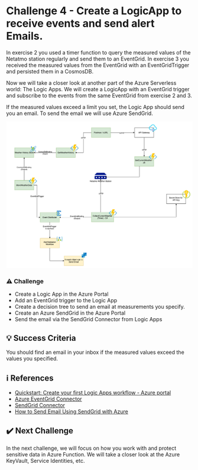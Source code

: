 # Challenge 4 - Create a LogicApp to receive events and send alert Emails.

In exercise 2 you used a timer function to query the measured values of the Netatmo station regularly and send them to an EventGrid. In exercise 3 you received the measured values from the EventGrid with an EventGridTrigger and persisted them in a CosmosDB.

Now we will take a closer look at another part of the Azure Serverless world: The Logic Apps. We will create a LogicApp with an EventGrid trigger and subscribe to the events from the same EventGrid from exercise 2 and 3.

If the measured values exceed a limit you set, the Logic App should send you an email. To send the email we will use Azure SendGrid.

![Architecture](../../Assets/Images/challenge-4/challenge-4-architecture.png)

### ⚠️ Challenge

- Create a Logic App in the Azure Portal
- Add an EventGrid trigger to the Logic App
- Create a decision tree to send an email at measurements you specify.
- Create an Azure SendGrid in the Azure Portal
- Send the email via the SendGrid Connector from Logic Apps

## 💡 Success Criteria

You should find an email in your inbox if the measured values exceed the values you specified.

## ℹ️ References

- [Quickstart: Create your first Logic Apps workflow - Azure portal](https://docs.microsoft.com/en-us/azure/logic-apps/quickstart-create-first-logic-app-workflow)
- [Azure EventGrid Connector](https://docs.microsoft.com/en-us/connectors/azureeventgrid/)
- [SendGrid Connector](https://docs.microsoft.com/en-us/connectors/sendgrid/)
- [How to Send Email Using SendGrid with Azure](https://docs.microsoft.com/en-us/azure/sendgrid-dotnet-how-to-send-email)

## ✔️ Next Challenge

In the next challenge, we will focus on how you work with and protect sensitive data in Azure Function. We will take a closer look at the Azure KeyVault, Service Identities, etc.
